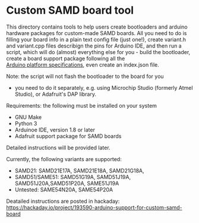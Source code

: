 # Custom SAMD board tool   
This directory contains tools to help users create bootloaders and 
arduino hardware packages for custom-made SAMD boards. All you need to
do is filling your board info in a plain text config file (just one!), 
create variant.h and variant.cpp files describign the pins for Arduino IDE, 
and then run a script, which will do (almost) everything else for you - build the 
bootloader, create a board support package following all the  
[Arduino platform specifications](https://arduino.github.io/arduino-cli/0.35/platform-specification/),
even create an index.json file.

Note: the script will not flash the bootloader to the board for you 
- you need to do it separately, e.g. using Microchip Studio 
(formerly Atmel Studio), or Adafruit's DAP library.

Requirements: the following must be installed on your system

* GNU Make 
* Python 3
* Arduinoe IDE, version 1.8 or later
* Adafruit support package for SAMD boards

Detailed instructions will be provided later. 

Currently, the following variants are supported:
* SAMD21:  SAMD21E17A, SAMD21E18A, SAMD21G18A,
* SAMD51/SAME51: SAMD51G19A, SAMD51J19A, SAMD51J20A,SAMD51P20A, SAME51J19A
* Untested: SAME54N20A, SAME54P20A

Deatailed instructions are posted in hackaday: https://hackaday.io/project/193590-arduino-support-for-custom-samd-board

 
